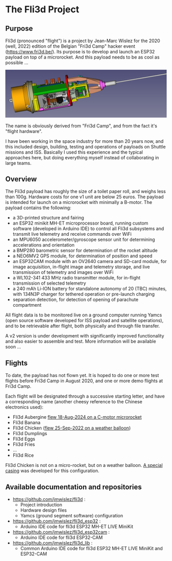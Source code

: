 # The Fli3d Project

## Purpose

Fli3d (pronounced "flight") is a project by Jean-Marc Wislez for the 2020 (well, 2022) edition of the Belgian "Fri3d Camp" hacker event (https://www.fri3d.be/). Its purpose is to develop and launch an ESP32 payload on top of a microrocket.  And this payload needs to be as cool as possible ...

<img src="https://github.com/jmwislez/fli3d/blob/master/Hardware/Structure/fli3d%20full%20v4.2%20-%201.png" width="800px">

The name is obviously derived from "Fri3d Camp", and from the fact it's "flight hardware".

I have been working in the space industry for more than 20 years now, and this included design, building, testing and operations of payloads on Shuttle missions and ISS.  Basically I used this experience and the typical approaches here, but doing everything myself instead of collaborating in large teams.

## Overview

The Fli3d payload has roughly the size of a toilet paper roll, and weighs less than 100g.  Hardware costs for one v1 unit are below 25 euros.  The payload is intended for launch on a microrocket with minimally a B-motor.  The payload contains the following:
  - a 3D-printed structure and fairing
  - an ESP32 minikit MH-ET microprocessor board, running custom software (developed in Arduino IDE) to control all Fli3d subsystems and transmit live telemetry and receive commands over WiFi
  - an MPU6050 accelerometer/gyroscope sensor unit for determining accelerations and orientation
  - a BMP280 barometric sensor for determination of the rocket altitude
  - a NEO6MV2 GPS module, for determination of position and speed
  - an ESP32CAM module with an OV2640 camera and SD-card module, for image acquisition, in-flight image and telemetry storage, and live transmission of telemetry and images over WiFi
  - a WL102-341 433 MHz radio transmitter module, for in-flight transmission of selected telemetry
  - a 240 mAh Li-ION battery for standalone autonomy of 20 (TBC) minutes, with 134N3P charger for tethered operation or pre-launch charging
  - separation detection, for detection of opening of parachute compartment
  
All flight data is to be monitored live on a ground computer running Yamcs (open source software developed for ISS payload and satellite operations), and to be retrievable after flight, both physically and through file transfer.

A v2 version is under development with significantly improved functionality and also easier to assemble and test.  More information will be available soon ...

## Flights

To date, the payload has not flown yet.  It is hoped to do one or more test flights before Fri3d Camp in August 2020, and one or more demo flights at Fri3d Camp.

Each flight will be designated through a successive starting letter, and have a corresponding name (another cheesy reference to the Chinese electronics used):
  - Fli3d Aubergine [flew 18-Aug-2024 on a C-motor microrocket](https://github.com/jmwislez/fli3d/blob/master/Fli3d%20Aubergine%20-%20flight%20report.md)
  - Fli3d Banana 
  - Fli3d Chicken ([flew 25-Sep-2022 on a weather balloon](https://github.com/jmwislez/fli3d/blob/master/Fli3d%20Chicken%20-%20flight%20report.md))
  - Fli3d Dumplings
  - Fli3d Eggs
  - Fli3d Fries
  - ...
  - Fli3d Rice

Fli3d Chicken is not on a micro-rocket, but on a weather balloon.  [A special casing](https://github.com/jmwislez/fli3d/blob/master/HARDWARE.md#structure-for-weather-balloon-version) was developed for this configuration.

## Available documentation and repositories

  - https://github.com/jmwislez/fli3d :
    - Project introduction
    - Hardware design files
    - Yamcs (ground segment software) configuration
  - https://github.com/jmwislez/fli3d_esp32 :
    - Arduino IDE code for fli3d ESP32 MH-ET LIVE MiniKit
  - https://github.com/jmwislez/fli3d_esp32cam :
    - Arduino IDE code for fli3d ESP32-CAM
  - https://github.com/jmwislez/fli3d_lib :
    - Common Arduino IDE code for fli3d ESP32 MH-ET LIVE MiniKit and ESP32-CAM
